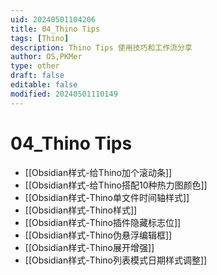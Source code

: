 ```yaml
---
uid: 20240501104206
title: 04_Thino Tips
tags: [Thino]
description: Thino Tips 使用技巧和工作流分享 
author: OS,PKMer
type: other
draft: false
editable: false
modified: 20240501110149
---
```


# 04_Thino Tips

- [[Obsidian样式-给Thino加个滚动条]]
- [[Obsidian样式-给Thino搭配10种热力图颜色]]
- [[Obsidian样式-Thino单文件时间轴样式]]
- [[Obsidian样式-Thino样式]]
- [[Obsidian样式-Thino插件隐藏标志位]]
- [[Obsidian样式-Thino伪悬浮编辑框]]
- [[Obsidian样式-Thino展开增强]]
- [[Obsidian样式-Thino列表模式日期样式调整]]